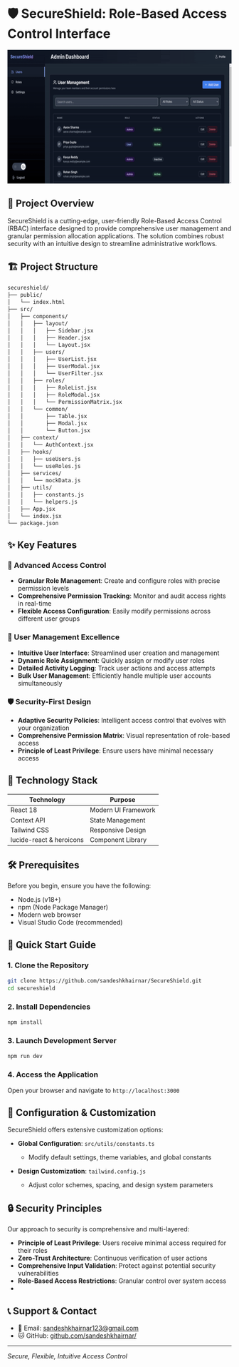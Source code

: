 # 🛡️ SecureShield:  Role-Based Access Control Interface

<div align="center">
  <img src="./docs/assets/secureshield.gif" alt="SecureShield gif" width="650" height="300" />
</div>

## 📝 Project Overview

SecureShield is a cutting-edge, user-friendly Role-Based Access Control (RBAC) interface designed to provide comprehensive user management and granular permission allocation applications. The solution combines robust security with an intuitive design to streamline administrative workflows.

## 🏗️ Project Structure

```
secureshield/
├── public/
│   └── index.html
├── src/
│   ├── components/
│   │   ├── layout/
│   │   │   ├── Sidebar.jsx
│   │   │   ├── Header.jsx
│   │   │   └── Layout.jsx
│   │   ├── users/
│   │   │   ├── UserList.jsx
│   │   │   ├── UserModal.jsx
│   │   │   └── UserFilter.jsx
│   │   ├── roles/
│   │   │   ├── RoleList.jsx
│   │   │   ├── RoleModal.jsx
│   │   │   └── PermissionMatrix.jsx
│   │   └── common/
│   │       ├── Table.jsx
│   │       ├── Modal.jsx
│   │       └── Button.jsx
│   ├── context/
│   │   └── AuthContext.jsx
│   ├── hooks/
│   │   ├── useUsers.js
│   │   └── useRoles.js
│   ├── services/
│   │   └── mockData.js
│   ├── utils/
│   │   ├── constants.js
│   │   └── helpers.js
│   ├── App.jsx
│   └── index.jsx
└── package.json
```

## ✨ Key Features

### 🔐 Advanced Access Control
- **Granular Role Management**: Create and configure roles with precise permission levels
- **Comprehensive Permission Tracking**: Monitor and audit access rights in real-time
- **Flexible Access Configuration**: Easily modify permissions across different user groups

### 👥 User Management Excellence
- **Intuitive User Interface**: Streamlined user creation and management
- **Dynamic Role Assignment**: Quickly assign or modify user roles
- **Detailed Activity Logging**: Track user actions and access attempts
- **Bulk User Management**: Efficiently handle multiple user accounts simultaneously

### 🛡️ Security-First Design
- **Adaptive Security Policies**: Intelligent access control that evolves with your organization
- **Comprehensive Permission Matrix**: Visual representation of role-based access
- **Principle of Least Privilege**: Ensure users have minimal necessary access

## 🚀 Technology Stack

| Technology | Purpose |
|-----------|---------|
| React 18 | Modern UI Framework |
| Context API | State Management |
| Tailwind CSS | Responsive Design |
| lucide-react & heroicons | Component Library |


## 🛠️ Prerequisites

Before you begin, ensure you have the following:
- Node.js (v18+)
- npm (Node Package Manager)
- Modern web browser
- Visual Studio Code (recommended)

## 🚀 Quick Start Guide

### 1. Clone the Repository
```bash
git clone https://github.com/sandeshkhairnar/SecureShield.git
cd secureshield
```

### 2. Install Dependencies
```bash
npm install
```

### 3. Launch Development Server
```bash
npm run dev
```

### 4. Access the Application
Open your browser and navigate to `http://localhost:3000`

## 🔧 Configuration & Customization

SecureShield offers extensive customization options:

- **Global Configuration**: `src/utils/constants.ts`
  - Modify default settings, theme variables, and global constants

- **Design Customization**: `tailwind.config.js`
  - Adjust color schemes, spacing, and design system parameters

## 🔒 Security Principles

Our approach to security is comprehensive and multi-layered:

- **Principle of Least Privilege**: Users receive minimal access required for their roles
- **Zero-Trust Architecture**: Continuous verification of user actions
- **Comprehensive Input Validation**: Protect against potential security vulnerabilities
- **Role-Based Access Restrictions**: Granular control over system access
- 

## 📞 Support & Contact

- 📧 Email: sandeshkhairnar123@gmail.com
- 🐱 GitHub: [github.com/sandeshkhairnar/](https://github.com/sandeshkhairnar/)

---


*Secure, Flexible, Intuitive Access Control*
